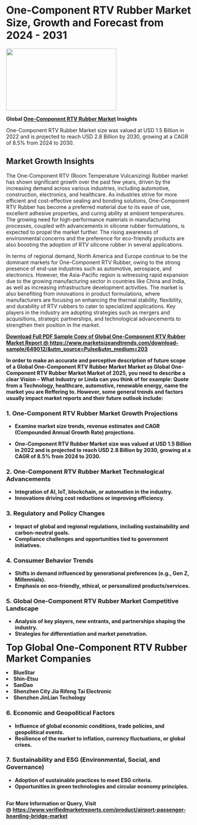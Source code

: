 <H1>One-Component RTV Rubber Market Size, Growth and Forecast from 2024 - 2031</H1><img class="aligncenter size-medium wp-image-584254" src="https://thirdeyenews.in/wp-content/uploads/2024/09/Global-Market-Research-300x168.jpeg" alt="" width="300" height="168" /><p><strong>Global&nbsp;<a href="https://www.marketsizeandtrends.com/download-sample/649012/&amp;utm_source=Pulse&amp;utm_medium=203">One-Component RTV Rubber Market</a> Insights</strong></p><p>One-Component RTV Rubber Market size was valued at USD 1.5 Billion in 2022 and is projected to reach USD 2.8 Billion by 2030, growing at a CAGR of 8.5% from 2024 to 2030.</p><p><h2>Market Growth Insights</h2> <p>The One-Component RTV (Room Temperature Vulcanizing) Rubber market has shown significant growth over the past few years, driven by the increasing demand across various industries, including automotive, construction, electronics, and healthcare. As industries strive for more efficient and cost-effective sealing and bonding solutions, One-Component RTV Rubber has become a preferred material due to its ease of use, excellent adhesive properties, and curing ability at ambient temperatures. The growing need for high-performance materials in manufacturing processes, coupled with advancements in silicone rubber formulations, is expected to propel the market further. The rising awareness of environmental concerns and the preference for eco-friendly products are also boosting the adoption of RTV silicone rubber in several applications.</p> <p><strong><a href="download-sample-link"></a></strong></p> <p>In terms of regional demand, North America and Europe continue to be the dominant markets for One-Component RTV Rubber, owing to the strong presence of end-use industries such as automotive, aerospace, and electronics. However, the Asia-Pacific region is witnessing rapid expansion due to the growing manufacturing sector in countries like China and India, as well as increasing infrastructure development activities. The market is also benefiting from innovations in product formulations, where manufacturers are focusing on enhancing the thermal stability, flexibility, and durability of RTV rubbers to cater to specialized applications. Key players in the industry are adopting strategies such as mergers and acquisitions, strategic partnerships, and technological advancements to strengthen their position in the market.</p> <p><strong><a href="get-more-link"></p><p><span class=""><strong>Download Full PDF Sample Copy of Global One-Component RTV Rubber Market Report</strong> @ <a href="https://www.marketsizeandtrends.com/download-sample/649012/&amp;utm_source=Pulse&amp;utm_medium=203" target="_blank">https://www.marketsizeandtrends.com/download-sample/649012/&amp;utm_source=Pulse&amp;utm_medium=203</a></span></p><p>In order to make an accurate and perceptive description of future scope of a Global&nbsp;One-Component RTV Rubber Market Market as Global&nbsp;One-Component RTV Rubber Market Market of 2025, you need to describe a clear Vision &ndash; What Industry or Linda can you think of for example: Quote from a Technology, healthcare, automotive, renewable energy, name the market you are Reffering to. However, some general trends and factors usually impact market reports and their future outlook include:</p><h3>1.&nbsp;<strong>One-Component RTV Rubber Market Growth Projections</strong></h3><ul><li>Examine market size trends, revenue estimates and CAGR (Compounded Annual Growth Rate) projections.</li><li><p>One-Component RTV Rubber Market size was valued at USD 1.5 Billion in 2022 and is projected to reach USD 2.8 Billion by 2030, growing at a CAGR of 8.5% from 2024 to 2030.</p></li></ul><h3>2.&nbsp;<strong>One-Component RTV Rubber Market Technological Advancements</strong></h3><ul><li>Integration of AI, IoT, blockchain, or automation in the industry.</li><li>Innovations driving cost reductions or improving efficiency.</li></ul><h3>3.&nbsp;<strong>Regulatory and Policy Changes</strong></h3><ul><li>Impact of global and regional regulations, including sustainability and carbon-neutral goals.</li><li>Compliance challenges and opportunities tied to government initiatives.</li></ul><h3>4.&nbsp;<strong>Consumer Behavior Trends</strong></h3><ul><li>Shifts in demand influenced by generational preferences (e.g., Gen Z, Millennials).</li><li>Emphasis on eco-friendly, ethical, or personalized products/services.</li></ul><h3>5.&nbsp;<strong>Global One-Component RTV Rubber Market Competitive Landscape</strong></h3><ul><li>Analysis of key players, new entrants, and partnerships shaping the industry.</li><li>Strategies for differentiation and market penetration.</li></ul><p data-pm-slice="1 1 []"><span style="color: inherit; font-family: inherit; font-size: 25px;">Top Global One-Component RTV Rubber Market Companies</span></p><div class="" data-test-id=""><p><li>BlueStar</li><li> Shin-Etsu</li><li> SanDao</li><li> Shenzhen City Jia Rifeng Tai Electronic</li><li> Shenzhen JinLian Techology</li></p></div><h3>6.&nbsp;<strong>Economic and Geopolitical Factors</strong></h3><ul><li>Influence of global economic conditions, trade policies, and geopolitical events.</li><li>Resilience of the market to inflation, currency fluctuations, or global crises.</li></ul><h3>7.&nbsp;<strong>Sustainability and ESG (Environmental, Social, and Governance)</strong></h3><ul><li>Adoption of sustainable practices to meet ESG criteria.</li><li>Opportunities in green technologies and circular economy principles.</li></ul><h2><strong style="font-size: 14px;">For More Information or Query, Visit @&nbsp;</strong><a style="background-color: #ffffff; font-size: 14px;" href="https://www.marketsizeandtrends.com/report/one-component-rtv-rubber-market/" target="_blank">https://www.verifiedmarketreports.com/product/airport-passenger-boarding-bridge-market</a></h2>
